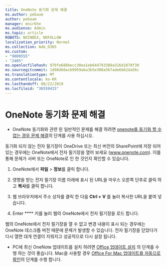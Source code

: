 ```yaml
---
title: OneNote 동기화 문제 해결
ms.author: pebaum
author: pebaum
manager: mnirkhe
ms.audience: Admin
ms.topic: article
ROBOTS: NOINDEX, NOFOLLOW
localization_priority: Normal
ms.collection: Adm_O365
ms.custom:
- "9000555"
- "2405"
ms.openlocfilehash: 970fe688becc30ea1eb644793388a316d1878f30
ms.sourcegitcommit: 1d98db8acb9959aba3b5e308a567ade6b62da56c
ms.translationtype: MT
ms.contentlocale: ko-KR
ms.lasthandoff: 08/22/2019
ms.locfileid: "36559415"
---
```

# <a name="troubleshoot-onenote-sync-issues"></a>OneNote 동기화 문제 해결

* OneNote 동기화와 관련 된 일반적인 문제를 해결 하려면 [onenote를 동기화 할 수 없는 경우 문제 해결](https://support.office.com/article/Fix-issues-when-you-can-t-sync-OneNote-299495ef-66d1-448f-90c1-b785a6968d45)의 단계를 사용 하십시오.

동기화 되지 않는 전자 필기장이 OneDrive 또는 최신 버전의 SharePoint에 저장 되어 있는 경우에는 OneNote에서 전자 필기장을 열어 보세요 (www.onenote.com). 이를 통해 문제가 서버 또는 OneNote로 인 한 것인지 확인할 수 있습니다.

1. OneNote에서 **파일** > **정보**를 클릭 합니다.

2. 영향을 받는 전자 필기장 이름 아래에 표시 된 URL을 마우스 오른쪽 단추로 클릭 하 고 **복사**를 클릭 합니다.

3. 웹 브라우저에서 주소 상자를 클릭 한 다음 **Ctrl + V** 를 눌러 복사한 URL을 붙여 넣습니다.

4. Enter **** 키를 눌러 웹의 OneNote에서 전자 필기장을 로드 합니다.

웹의 OneNote에서 전자 필기장을 열 수 없고 변경 내용이 표시 되는 경우에는 OneNote 데스크톱 버전 때문에 문제가 발생할 수 있습니다. 전자 필기장을 닫았다가 다시 열면 대개 연결이 지워지고 성공적으로 다시 설정 됩니다.

* PC에 최신 OneNote 업데이트를 설치 하려면 [Office 업데이트 설치](https://support.office.com/article/Install-Office-updates-2ab296f3-7f03-43a2-8e50-46de917611c5) 의 단계를 수행 하는 것이 좋습니다. Mac을 사용할 경우 [Office For Mac 업데이트를 자동으로 확인](https://support.office.com/article/update-office-for-mac-automatically-bfd1e497-c24d-4754-92ab-910a4074d7c1)의 단계를 수행 합니다.